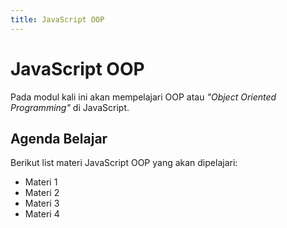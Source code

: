 ```yaml
---
title: JavaScript OOP
---
```


# JavaScript OOP

Pada modul kali ini akan mempelajari OOP atau _"Object Oriented Programming"_ di JavaScript. 

## Agenda Belajar

Berikut list materi JavaScript OOP yang akan dipelajari:

- Materi 1
- Materi 2
- Materi 3
- Materi 4